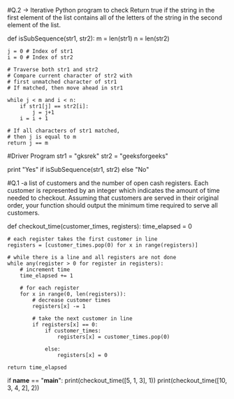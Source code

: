 #Q.2 -> Iterative Python program to check Return true if the string in the first element of the list contains all of the letters of the string in the second element of the list.

def isSubSequence(str1, str2):
	m = len(str1)
	n = len(str2)

	j = 0 # Index of str1
	i = 0 # Index of str2

	# Traverse both str1 and str2
	# Compare current character of str2 with
	# first unmatched character of str1
	# If matched, then move ahead in str1

	while j < m and i < n:
		if str1[j] == str2[i]:
			j = j+1
		i = i + 1

	# If all characters of str1 matched,
	# then j is equal to m
	return j == m

#Driver Program
str1 = "gksrek"
str2 = "geeksforgeeks"

print "Yes" if isSubSequence(str1, str2) else "No"



#Q.1 -a list of customers and the number of open cash registers. Each customer is represented by an integer which indicates the amount of time needed to checkout. Assuming that customers are served in their original order, your function should output the minimum time required to serve all customers.

def checkout_time(customer_times, registers):
    time_elapsed = 0

    # each register takes the first customer in line
    registers = [customer_times.pop(0) for x in range(registers)]

    # while there is a line and all registers are not done
    while any(register > 0 for register in registers):
        # increment time
        time_elapsed += 1

        # for each register
        for x in range(0, len(registers)):
            # decrease customer times
            registers[x] -= 1

            # take the next customer in line
            if registers[x] == 0:
                if customer_times:
                    registers[x] = customer_times.pop(0)

                else:
                    registers[x] = 0

    return time_elapsed


if __name__ == "__main__":
    print(checkout_time([5, 1, 3], 1))
    print(checkout_time([10, 3, 4, 2], 2))
